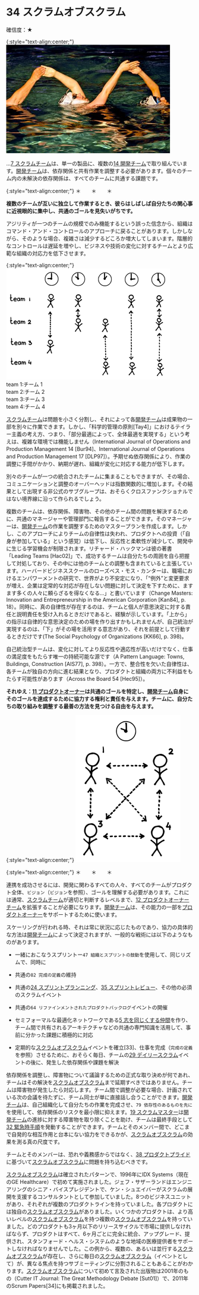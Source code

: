 # 34 スクラムオブスクラム

確信度：★

{:style="text-align:center;"}
![ch02_35_34_Scrum_of_Scrums1](Images/ch02_35_34_Scrum_of_Scrums1.png)

...[7 スクラムチーム](ch02_07_7_Scrum_Team.md)​は、単一の製品に、複数の[14 開発チーム](ch02_14_14_Development_Team.md)​​で取り組んでいます。[開発チーム](ch02_14_14_Development_Team.md)​は、依存関係と共有作業を調整する必要があります。個々のチーム内の未解決の依存関係は、すべてのチームに共通する課題です。

{:style="text-align:center;"}
＊　　＊　　＊

**複数のチームが互いに独立して作業するとき、彼らはしばしば自分たちの関心事に近視眼的に集中し、共通のゴールを見失いがちです。**

アジリティが一つのチームの規模でのみ機能するという誤った信念から、組織はコマンド・アンド・コントロールのアプローチに戻ることがあります。しかしながら、そのような場合、複雑さは減少するどころか増大してしまいます。階層的なコントロールは遅延を増やし、ビジネスや技術の変化に対するチームとより広範な組織の対応力を低下させます。

{:style="text-align:center;"}
![ch02_35_34_Scrum_of_Scrums2](Images/ch02_35_34_Scrum_of_Scrums2.png)<br>
team 1:チーム 1<br>team 2:チーム 2<br>team 3:チーム 3<br>team 4:チーム 4

[スクラムチーム](ch02_07_7_Scrum_Team.md)は問題を小さく分割し、それによって各[開発チーム](ch02_14_14_Development_Team.md)は成果物の一部を別々に作業できます。しかし、「科学的管理の原則[Tay4]」におけるテイラー主義の考え方、つまり、「部分最適によって、全体最適を実現する」という考えは、複雑な環境では機能しません（International Journal of Operations and Production Management 14 [Bur94]、International Journal of Operations and Production Management 17 [DLP97]）。予期せぬ依存関係により、作業の調整に手間がかかり、納期が遅れ、組織が変化に対応する能力が低下します。

別々のチームが一つの統合されたチームに集まることもできますが、その場合、コミュニケーションと調整のオーバーヘッドは指数関数的に増加します。その結果として出現する非公式のサブグループは、おそらくクロスファンクショナルではない境界線に沿って作られるでしょう。

複数のチームは、依存関係、障害物、その他のチーム間の問題を解決するために、共通のマネージャーや管理部門に報告することができます。そのマネージャーは、[開発チーム](ch02_14_14_Development_Team.md)の作業を調整するためのマスタープランを作成します。しかし、このアプローチによりチームの自律性は失われ、プロダクトへの投資（「自身が参加している」という感覚）は低下し、反応性と柔軟性が減少して、開発中に生じる学習機会が制限されます。リチャード・ハックマンは彼の著書「Leading Teams [Hac02]」で、成功するチームは自分たちの周囲を自ら把握して対処しており、その中には他のチームとの調整も含まれていると主張しています。ハーバードビジネススクールのローズベス・モス・カンターは、職場におけるエンパワーメントの研究で、世界がより不安定になり、「“例外”と変更要求が増え、企業は定常的な対応が存在しない問題に対して決定を下すために、ますます多くの人々に頼らざるを得なくなる...」と書いています（Change Masters: Innovation and Entrepreneurship in the American Corporation [Kan84], p. 18）。同時に、真の自律性が存在するのは、チームと個人が意思決定に対する責任と説明責任を受け入れるときだけであると、経験が示しています。「上から」の指示は自律的な意思決定のための場を作り出すかもしれませんが、自己統治が実現するのは、「下」がその場を活用する意志があり、それを前提として行動するときだけです(The Social Psychology of Organizations [KK66], p. 398)。

自己統治型チームは、変化に対してより反応性や適応性が高いだけでなく、仕事の満足度をもたらす唯一の持続可能な源です（A Pattern Language: Towns, Buildings, Construction [AIS77], p. 398）。一方で、整合性を欠いた自律性は、各チームが独自の方向に進む結果となり、プロダクトと組織の両方に不利益をもたらす可能性があります（Across the Board 54 [Hec95]）。

**それゆえ：[11 プロダクトオーナー](ch02_11_11_Product_Owner.md)​​は共通のゴールを特定し、[開発チーム](ch02_14_14_Development_Team.md)自身にそのゴールを達成するために協力する権利と責任を与えます。チームに、自分たちの取り組みを調整する最善の方法を見つける自由を与えます。**

{:style="text-align:center;"}
![ch02_35_34_Scrum_of_Scrums3](Images/ch02_35_34_Scrum_of_Scrums3.png)

{:style="text-align:center;"}
＊　　＊　　＊

連携を成功させるには、開発に関わるすべての人々、すべてのチームがプロダクト全体、`ビジョン`（`ビジョン`を参照）、ゴールを理解する必要があります。これには通常、[スクラムチーム](ch02_07_7_Scrum_Team.md)が適切と判断するレベルまで、[12 プロダクトオーナーチーム](ch02_12_12_Product_Owner_Team.md)​​を拡張することが必要になります。[開発チーム](ch02_14_14_Development_Team.md)は、その能力の一部を[プロダクトオーナー](ch02_11_11_Product_Owner.md)をサポートするために使います。

スケーリングが行われる時、それは常に状況に応じたものであり、協力の具体的な方法は[開発チーム](ch02_14_14_Development_Team.md)によって決定されますが、一般的な戦術には以下のようなものがあります。

* 一緒におこなうスプリントー`47 組織とスプリントの鼓動`​​を使用して、同じリズムで、同時に

* 共通の​`82 完成の定義`​の維持

* 共通の[24 スプリントプランニング](ch02_25_24_Sprint_Planning.md)​、​[35 スプリントレビュー](ch02_36_35_Sprint_Review.md)​、その他の必須のスクラムイベント

* 共通の​`64 リファインメントされたプロダクトバックログ`​イベントの開催

* ​セミフォーマルな最適化ネットワークである[5 志を同じくする仲間](ch02_05_5_Birds_of_a_Feather.md)​を作り、チーム間で共有されるアーキテクチャなどの共通の専門知識を活用して、事前に分かった課題に積極的に対応

* 定期的な[スクラムオブスクラム](ch02_35_34_Scrum_of_Scrums.md)イベントを確立[33]、仕事を完成（`完成の定義`を参照）させるために、おそらく毎日、チームの​[29 デイリースクラム](ch02_30_29_Daily_Scrum.md)イベントの後に、発生した依存関係や課題を解決

依存関係を調整し、障害物について議論するための正式な取り決めが何であれ、チームはその解決を[スクラムオブスクラム](ch02_35_34_Scrum_of_Scrums.md)まで延期すべきではありません。チームは障害物が発生したら対応します。チーム間で調整が必要な場合、計画されている次の会議を待たずに、チーム同士が単に直接話し合うことができます。[開発チーム](ch02_14_14_Development_Team.md)は、自己組織化して自分たちの作業を完成させ、​`79 依存性のあるものを先に`を使用して、依存関係のリスクを最小限に抑えます。​[19 スクラムマスター](ch02_20_19_ScrumMaster.md)は[開発チーム](ch02_14_14_Development_Team.md)の進捗に対する障害物を取り除くことを助け、チームは最終手段として​[32 緊急時手順](ch02_33_32_Emergency_Procedure.md)を発動することができます。チームとそのメンバー間で、どこまで自発的な相互作用と台本にない協力をできるかが、[スクラムオブスクラム](ch02_35_34_Scrum_of_Scrums.md)の効果を測る真の尺度です。

チームとそのメンバーは、恐れや義務感からではなく、​[38 プロダクトプライド](ch02_39_38_Product_Pride.md)に基づいて[スクラムオブスクラム](ch02_35_34_Scrum_of_Scrums.md)に問題を持ち込むべきです。

[スクラムオブスクラム](ch02_35_34_Scrum_of_Scrums.md)は確立されたパターンで、1996年にIDX Systems（現在のGE Healthcare）で初めて実施されました。ジェフ・サザーランドはエンジニアリングのシニア・バイスプレジデントで、ケン・シュエイバーがスクラムの展開を支援するコンサルタントとして参加していました。8つのビジネスユニットがあり、それぞれが複数のプロダクトラインを持っていました。各プロダクトには独自の[スクラムオブスクラム](ch02_35_34_Scrum_of_Scrums.md)がありました。いくつかのプロダクトは、より高いレベルの[スクラムオブスクラム](ch02_35_34_Scrum_of_Scrums.md)を持つ複数の[スクラムオブスクラム](ch02_35_34_Scrum_of_Scrums.md)を持っていました。どのプロダクトも3ヶ月以下のリリースサイクルで市場に提供しなければならず、プロダクトはすべて、6ヶ月ごとに完全に統合、アップグレード、提供され、スタンフォード・ヘルス・システムのような地域の医療提供者をサポートしなければなりませんでした。この例から、複数の、あるいは並行する[スクラムオブスクラム](ch02_35_34_Scrum_of_Scrums.md)が存在し、さらに毎日の[スクラムオブスクラム](ch02_35_34_Scrum_of_Scrums.md)（イベントとして）が、異なる焦点を持つサブミーティングに分割されることもあることがわかります。[スクラムオブスクラム](ch02_35_34_Scrum_of_Scrums.md)について初めて言及された出版物は2001年のもの（Cutter IT Journal: The Great Methodology Debate [Sut01]）で、2011年のScrum Papers[34]にも掲載されました。


